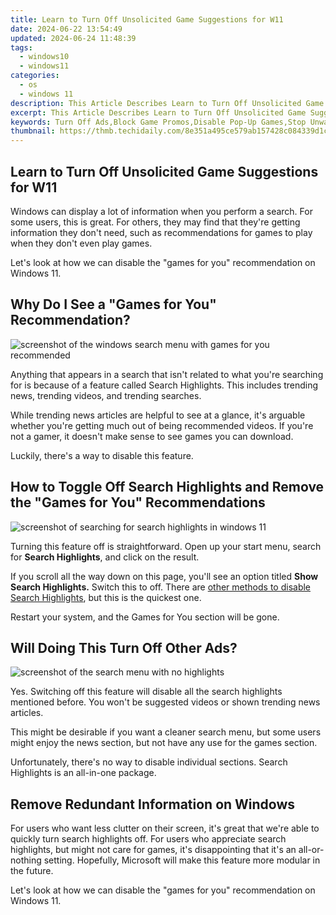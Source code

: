 ```yaml
---
title: Learn to Turn Off Unsolicited Game Suggestions for W11
date: 2024-06-22 13:54:49
updated: 2024-06-24 11:48:39
tags:
  - windows10
  - windows11
categories:
  - os
  - windows 11
description: This Article Describes Learn to Turn Off Unsolicited Game Suggestions for W11
excerpt: This Article Describes Learn to Turn Off Unsolicited Game Suggestions for W11
keywords: Turn Off Ads,Block Game Promos,Disable Pop-Up Games,Stop Unwanted Gaming Suggestions,W11 No Game Ads,Silence Game Recommendations,W11 Turn Off Game Promos
thumbnail: https://thmb.techidaily.com/8e351a495ce579ab157428c084339d1c33794d9d42c306afbe86c4e9778edcf8.jpg
---
```


## Learn to Turn Off Unsolicited Game Suggestions for W11

 Windows can display a lot of information when you perform a search. For some users, this is great. For others, they may find that they're getting information they don't need, such as recommendations for games to play when they don't even play games.

 Let's look at how we can disable the "games for you" recommendation on Windows 11\.

## Why Do I See a "Games for You" Recommendation?

![screenshot of the windows search menu with games for you recommended](https://static1.makeuseofimages.com/wordpress/wp-content/uploads/2023/09/screenshot_of_games_for_you_search.jpg)

 Anything that appears in a search that isn't related to what you're searching for is because of a feature called Search Highlights. This includes trending news, trending videos, and trending searches.

 While trending news articles are helpful to see at a glance, it's arguable whether you're getting much out of being recommended videos. If you're not a gamer, it doesn't make sense to see games you can download.

 Luckily, there's a way to disable this feature.

## How to Toggle Off Search Highlights and Remove the "Games for You" Recommendations

![screenshot of searching for search highlights in windows 11](https://static1.makeuseofimages.com/wordpress/wp-content/uploads/2023/09/screenshot_of_search_highlights_in_windows_11_start_menu.jpg)

 Turning this feature off is straightforward. Open up your start menu, search for **Search Highlights**, and click on the result.

 If you scroll all the way down on this page, you'll see an option titled **Show Search Highlights.** Switch this to off. There are [other methods to disable Search Highlights](https://www.makeuseof.com/turn-search-highlights-on-off-windows-11), but this is the quickest one.

 Restart your system, and the Games for You section will be gone.

## Will Doing This Turn Off Other Ads?

![screenshot of the search menu with no highlights](https://static1.makeuseofimages.com/wordpress/wp-content/uploads/2023/09/screenshot_of_search_menu_no_highlights.jpg)

 Yes. Switching off this feature will disable all the search highlights mentioned before. You won't be suggested videos or shown trending news articles.

 This might be desirable if you want a cleaner search menu, but some users might enjoy the news section, but not have any use for the games section.

 Unfortunately, there's no way to disable individual sections. Search Highlights is an all-in-one package.

## Remove Redundant Information on Windows

 For users who want less clutter on their screen, it's great that we're able to quickly turn search highlights off. For users who appreciate search highlights, but might not care for games, it's disappointing that it's an all-or-nothing setting. Hopefully, Microsoft will make this feature more modular in the future.

 Let's look at how we can disable the "games for you" recommendation on Windows 11\.
